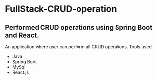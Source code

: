 # FullStack-CRUD-operation
Performed CRUD operations using Spring Boot and React.
--
An application where user can perform all CRUD operations.
Tools used
* Java
* Spring Boot
* MySql
* React.js
